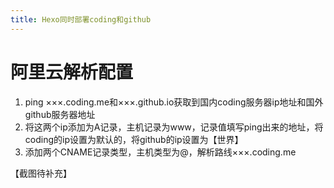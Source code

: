 ```yaml
---
title: Hexo同时部署coding和github
---
```


# 阿里云解析配置

1. ping ×××.coding.me和×××.github.io获取到国内coding服务器ip地址和国外github服务器地址
2. 将这两个ip添加为A记录，主机记录为www，记录值填写ping出来的地址，将coding的ip设置为默认的，将github的ip设置为【世界】
3. 添加两个CNAME记录类型，主机类型为@，解析路线×××.coding.me

【截图待补充】
